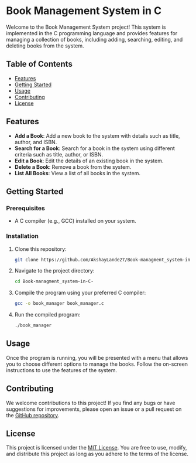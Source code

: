 # Book Management System in C

Welcome to the Book Management System project! This system is implemented in the C programming language and provides features for managing a collection of books, including adding, searching, editing, and deleting books from the system.

## Table of Contents

- [Features](#features)
- [Getting Started](#getting-started)
- [Usage](#usage)
- [Contributing](#contributing)
- [License](#license)

## Features

- **Add a Book**: Add a new book to the system with details such as title, author, and ISBN.
- **Search for a Book**: Search for a book in the system using different criteria such as title, author, or ISBN.
- **Edit a Book**: Edit the details of an existing book in the system.
- **Delete a Book**: Remove a book from the system.
- **List All Books**: View a list of all books in the system.

## Getting Started

### Prerequisites

- A C compiler (e.g., GCC) installed on your system.

### Installation

1. Clone this repository:

    ```bash
    git clone https://github.com/AkshayLande27/Book-managment_system-in-C-.git
    ```

2. Navigate to the project directory:

    ```bash
    cd Book-managment_system-in-C-
    ```

3. Compile the program using your preferred C compiler:

    ```bash
    gcc -o book_manager book_manager.c
    ```

4. Run the compiled program:

    ```bash
    ./book_manager
    ```

## Usage

Once the program is running, you will be presented with a menu that allows you to choose different options to manage the books. Follow the on-screen instructions to use the features of the system.

## Contributing

We welcome contributions to this project! If you find any bugs or have suggestions for improvements, please open an issue or a pull request on the [GitHub repository](https://github.com/AkshayLande27/Book-managment_system-in-C-).

## License

This project is licensed under the [MIT License](LICENSE.md). You are free to use, modify, and distribute this project as long as you adhere to the terms of the license.
